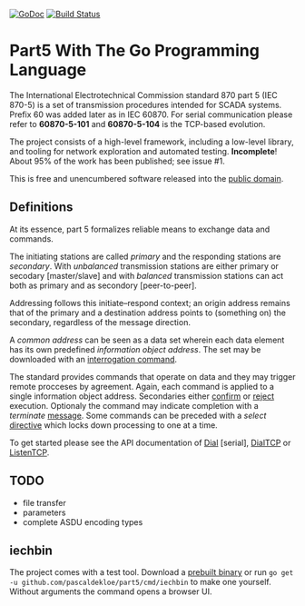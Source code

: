 [![GoDoc](https://godoc.org/github.com/pascaldekloe/part5?status.svg)](https://godoc.org/github.com/pascaldekloe/part5)
[![Build Status](https://travis-ci.org/pascaldekloe/part5.svg?branch=master)](https://travis-ci.org/pascaldekloe/part5)

# Part5 With The Go Programming Language

The International Electrotechnical Commission standard 870 part 5 (IEC 870-5) is
a set of transmission procedures intended for SCADA systems. Prefix 60 was added
later as in IEC 60870. For serial communication please refer to **60870-5-101**
and **60870-5-104** is the TCP-based evolution.

The project consists of a high-level framework, including a low-level library,
and tooling for network exploration and automated testing.
**Incomplete**! About 95% of the work has been published; see issue #1.

This is free and unencumbered software released into the
[public domain](http://creativecommons.org/publicdomain/zero/1.0).


## Definitions

At its essence, part 5 formalizes reliable means to exchange data and commands.

The initiating stations are called *primary* and the responding stations are
*secondary*. With *unbalanced* transmission stations are either primary or
secodary [master/slave] and with *balanced* transmission stations can act both
as primary and as secondory [peer-to-peer].

Addressing follows this initiate–respond context; an origin address remains that
of the primary and a destination address points to (something on) the secondary,
regardless of the message direction.

A *common address* can be seen as a data set wherein each data element has its
own predefined *information object address*. The set may be downloaded with an
[interrogation command](http://godoc.org/github.com/pascaldekloe/part5/info#C_IC_NA_1).

The standard provides commands that operate on data and they may trigger remote
procceses by agreement. Again, each command is applied to a single information
object address. Secondaries either
[confirm](http://godoc.org/github.com/pascaldekloe/part5/info#Actcon) or
[reject](http://godoc.org/github.com/pascaldekloe/part5/info#NegFlag) execution.
Optionaly the command may indicate completion with a *terminate*
[message](http://godoc.org/github.com/pascaldekloe/part5/info#Actterm).
Some commands can be preceded with a *select*
[directive](http://godoc.org/github.com/pascaldekloe/part5/info#Cmd.Exec)
which locks down processing to one at a time.

To get started please see the API documentation of
[Dial](http://godoc.org/github.com/pascaldekloe/part5#Dial) [serial],
[DialTCP](http://godoc.org/github.com/pascaldekloe/part5#DialTCP) or
[ListenTCP](http://godoc.org/github.com/pascaldekloe/part5#ListenTCP).


## TODO

* file transfer
* parameters
* complete ASDU encoding types


## iechbin

The project comes with a test tool. Download a
[prebuilt binary](https://github.com/pascaldekloe/part5/releases)
or run `go get -u github.com/pascaldekloe/part5/cmd/iechbin`
to make one yourself.
Without arguments the command opens a browser UI.

